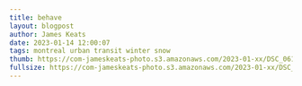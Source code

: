 ```yaml
---
title: behave
layout: blogpost
author: James Keats
date: 2023-01-14 12:00:07
tags: montreal urban transit winter snow
thumb: https://com-jameskeats-photo.s3.amazonaws.com/2023-01-xx/DSC_0618_thumb.jpg
fullsize: https://com-jameskeats-photo.s3.amazonaws.com/2023-01-xx/DSC_0618.jpg
---
```

